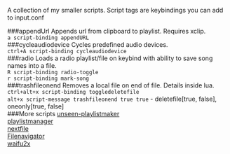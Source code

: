 A collection of my smaller scripts. Script tags are keybindings you can add to input.conf
  
###appendUrl
  Appends url from clipboard to playlist. Requires xclip.  
  `a script-binding appendURL`  
###cycleaudiodevice
  Cycles predefined audio devices.  
  `ctrl+A script-binding cycleaudiodevice`  
###radio
  Loads a radio playlist/file on keybind with ability to save song names into a file.  
  `R script-binding radio-toggle`  
  `r script-binding mark-song`  
###trashfileonend
  Removes a local file on end of file. Details inside lua.  
  `ctrl+alt+x script-binding toggledeletefile`  
  `alt+x script-message trashfileonend true true` - deletefile[true, false], oneonly[true, false]  
###More scripts
  [unseen-playlistmaker](https://github.com/donmaiq/unseen-playlistmaker)  
  [playlistmanager](https://github.com/donmaiq/Mpv-Playlistmanager)  
  [nextfile](https://github.com/donmaiq/mpv-nextfile)  
  [Filenavigator](https://github.com/donmaiq/mpv-filenavigator)  
  [waifu2x](https://github.com/donmaiq/mpv-waifu2x)  

